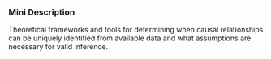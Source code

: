 ### Mini Description

Theoretical frameworks and tools for determining when causal relationships can be uniquely identified from available data and what assumptions are necessary for valid inference.
